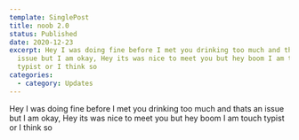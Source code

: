 ```yaml
---
template: SinglePost
title: noob 2.0
status: Published
date: 2020-12-23
excerpt: Hey I was doing fine before I met you drinking too much and thats an
  issue but I am okay, Hey its was nice to meet you but hey boom I am touch
  typist or I think so
categories:
  - category: Updates
---
```

Hey I was doing fine before I met you drinking too much and thats an issue but I am okay, Hey its was nice to meet you but hey boom I am touch typist or I think so